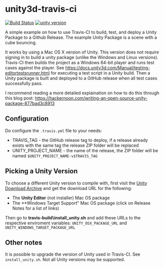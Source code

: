 # unity3d-travis-ci
[![Build Status](https://api.travis-ci.org/kevinta893/unity3d-travis-ci.svg?branch=2018.2.12f1)](https://travis-ci.org/kevinta893/unity3d-travis-ci)
[![unity version](https://img.shields.io/badge/unity%20version-2018.2.12f1-green.svg)]()

A simple example on how to use Travis-CI to build, test, and deploy a Unity Package to a Github Release. The example Unity Package is a scene with a cube bouncing. 

It works by using a Mac OS X version of Unity. This version does not require signing in to build a unity package (unlike the Windows and Linux versions). Travis-CI then builds the project as a Windows 64-bit player and runs test cases against the player. See https://docs.unity3d.com/Manual/testing-editortestsrunner.html for executing a test script in a Unity build. Then a Unity package is built and deployed to a GitHub release when all test cases successfully pass.

I recommend reading a more detailed explaination on how to do this through this blog post: https://hackernoon.com/writing-an-open-source-unity-package-877bad3c8913

## Configuration

Do configure the `.travis.yml` file to your needs:

* TRAVIS_TAG - the GitHub release tag to deploy, if a release already exists with the same tag the release ZIP folder will be replaced
* UNITY_PROJECT_NAME - the name of the release, the ZIP folder will be named ```$UNITY_PROJECT_NAME-v$TRAVIS_TAG```

## Picking a Unity Version

To choose a different Unity version to compile with, first visit the [Unity Download Archive](https://unity3d.com/get-unity/download/archive) and get the download URL for the following:

* The **Unity Editor** (not installer) Mac OS package
* The **Windows Target Support" Mac OS package (click on Release Notes for a list of links)

Then go to **travis-build\install_unity.sh** and add these URLs to the respective enviroment variables: `UNITY_OSX_PACKAGE_URL` and `UNITY_WINDOWS_TARGET_PACKAGE_URL`

## Other notes

It is possible to upgrade the version of Unity used in Travis-CI. See `install_unity.sh`. Not all Unity versions may be supported. 
